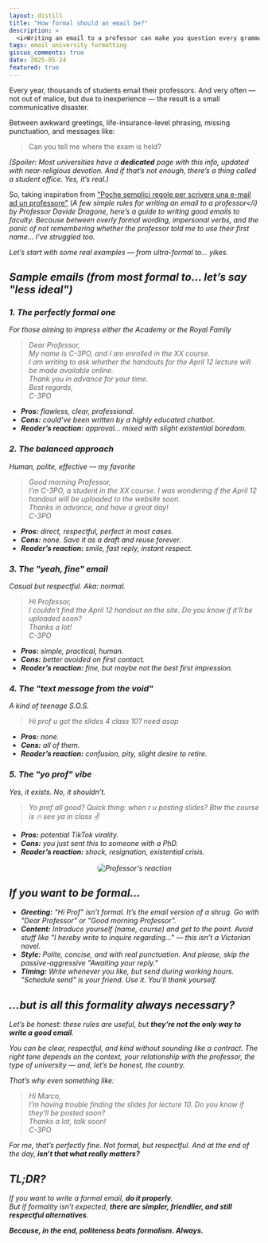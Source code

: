 ```yaml
---
layout: distill
title: "How formal should an email be?"
description: >
  <i>Writing an email to a professor can make you question every grammatical rule and life choice you’ve ever made. Here you’ll find real (and tragic) examples, practical tips, and one key principle: politeness always beats empty formalism.</i>
tags: email university formatting
giscus_comments: true
date: 2025-05-24
featured: true
---
```


Every year, thousands of students email their professors. And very often — not out of malice, but due to inexperience — the result is a small communicative disaster.

Between awkward greetings, life-insurance-level phrasing, missing punctuation, and messages like:

> Can you tell me where the exam is held?

<em>(Spoiler: Most universities have a <strong>dedicated</strong> page with this info, updated with near-religious devotion. And if that’s not enough, there’s a thing called a student office. Yes, it’s real.)</em>

So, taking inspiration from <a href="https://sites.google.com/site/davidedragone/scrivere-una-mail" target="_blank" rel="noopener noreferrer">"Poche semplici regole per scrivere una e-mail ad un professore"</a> (<i>A few simple rules for writing an email to a professor</i) by Professor Davide Dragone, here’s a guide to writing good emails to faculty. Because between overly formal wording, impersonal verbs, and the panic of not remembering whether the professor told me to use their first name... I’ve struggled too.

Let’s start with some real examples — from ultra-formal to… yikes.

## Sample emails (from most formal to… let’s say "less ideal")

<h3>1. The perfectly formal one</h3>
<em>For those aiming to impress either the Academy or the Royal Family</em>

> Dear Professor,<br>
> My name is C-3PO, and I am enrolled in the XX course.<br>
> I am writing to ask whether the handouts for the April 12 lecture will be made available online.<br>
> Thank you in advance for your time.<br>
> Best regards,<br>
> C-3PO

<ul>
  <li><strong>Pros:</strong> flawless, clear, professional.</li>
  <li><strong>Cons:</strong> could’ve been written by a highly educated chatbot.</li>
  <li><strong>Reader’s reaction:</strong> approval… mixed with slight existential boredom.</li>
</ul>

<h3>2. The balanced approach</h3>
<em>Human, polite, effective — my favorite</em>

> Good morning Professor,<br>
> I’m C-3PO, a student in the XX course. I was wondering if the April 12 handout will be uploaded to the website soon.<br>
> Thanks in advance, and have a great day!<br>
> C-3PO

<ul>
  <li><strong>Pros:</strong> direct, respectful, perfect in most cases.</li>
  <li><strong>Cons:</strong> none. Save it as a draft and reuse forever.</li>
  <li><strong>Reader’s reaction:</strong> smile, fast reply, instant respect.</li>
</ul>

<h3>3. The "yeah, fine" email</h3>
<em>Casual but respectful. Aka: normal.</em>

> Hi Professor,<br>
> I couldn’t find the April 12 handout on the site. Do you know if it’ll be uploaded soon?<br>
> Thanks a lot!<br>
> C-3PO

<ul>
  <li><strong>Pros:</strong> simple, practical, human.</li>
  <li><strong>Cons:</strong> better avoided on first contact.</li>
  <li><strong>Reader’s reaction:</strong> fine, but maybe not the best first impression.</li>
</ul>

<h3>4. The "text message from the void"</h3>
<em>A kind of teenage S.O.S.</em>

> Hi prof u got the slides 4 class 10? need asap

<ul>
  <li><strong>Pros:</strong> none.</li>
  <li><strong>Cons:</strong> all of them.</li>
  <li><strong>Reader’s reaction:</strong> confusion, pity, slight desire to retire.</li>
</ul>

<h3>5. The "yo prof" vibe</h3>
<em>Yes, it exists. No, it shouldn’t.</em>

> Yo prof all good? Quick thing: when r u posting slides? Btw the course is 🔥 see ya in class ✌️

<ul>
  <li><strong>Pros:</strong> potential TikTok virality.</li>
  <li><strong>Cons:</strong> you just sent this to someone with a PhD.</li>
  <li><strong>Reader’s reaction:</strong> shock, resignation, existential crisis.</li>
</ul>

<div class="gif-container" style="text-align: center; margin-top: 1rem;">
  <img src="https://media1.giphy.com/media/v1.Y2lkPTc5MGI3NjExbHFsb2ZoYnViOTZveDdjdHRhNWZmaTJrcnh6MXNkdDZlMnVlMGZuMCZlcD12MV9pbnRlcm5hbF9naWZfYnlfaWQmY3Q9Zw/wrXAtc0QHEZ4WpSKpw/giphy.gif" alt="Professor's reaction" style="max-width: 100%; height: auto; border-radius: 8px;">
</div>

## If you want to be formal…
<ul>
  <li><strong>Greeting:</strong> "Hi Prof" isn’t formal. It’s the email version of a shrug. Go with "Dear Professor" or "Good morning Professor".</li>
  <li><strong>Content:</strong> Introduce yourself (name, course) and get to the point. Avoid stuff like "I hereby write to inquire regarding…" — this isn’t a Victorian novel.</li>
  <li><strong>Style:</strong> Polite, concise, and with real punctuation. And please, skip the passive-aggressive "Awaiting your reply."</li>
  <li><strong>Timing:</strong> Write whenever you like, but send during working hours. "Schedule send" is your friend. Use it. You’ll thank yourself.</li>
</ul>

## …but is all this formality always necessary?

Let’s be honest: these rules are useful, but <strong>they’re not the only way to write a good email</strong>.

You can be clear, respectful, and kind without sounding like a contract. The right tone depends on the context, your relationship with the professor, the type of university — and, let’s be honest, the country.

That’s why even something like:

> Hi Marco,<br>
> I’m having trouble finding the slides for lecture 10. Do you know if they’ll be posted soon?<br>
> Thanks a lot, talk soon!<br>
> C-3PO

For me, that’s perfectly fine. Not formal, but respectful. And at the end of the day, <strong>isn’t that what really matters?</strong>

## TL;DR?

If you want to write a formal email, <strong>do it properly</strong>.  
But if formality isn’t expected, <strong>there are simpler, friendlier, and still respectful alternatives</strong>.

<strong>Because, in the end, politeness beats formalism. Always.</strong>
